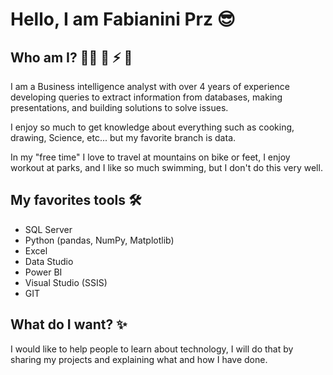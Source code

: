 <h1> Hello, I am Fabianini Prz 😎 </h1>

###  <h2> Who am I? 👨‍💼 🌱 ⚡ 🚴‍</h2>

I am a Business intelligence analyst with over 4 years of experience developing queries to extract information from databases, making presentations, and building solutions to solve issues.

I enjoy so much to get knowledge about everything such as cooking, drawing, Science, etc... but my favorite branch is data.

In my "free time" I love to travel at mountains on bike or feet, I enjoy workout at parks, and I like so much swimming, but I don't do this very well.

###  <h2> My favorites tools 🛠 </h2>

- SQL Server
- Python (pandas, NumPy, Matplotlib)
- Excel
- Data Studio
- Power BI
- Visual Studio (SSIS)
- GIT

###  <h2> What do I want? ✨</h2>

I would like to help people to learn about technology, I will do that by sharing my projects and explaining what and how I have done.
